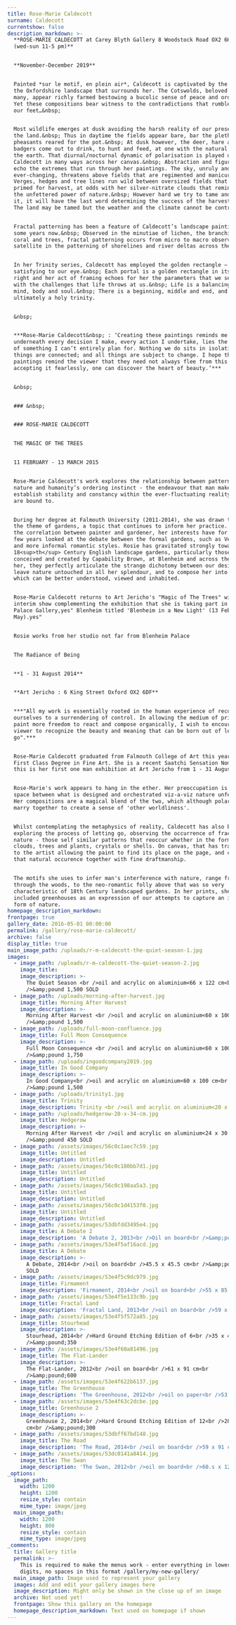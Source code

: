 ```yaml
---
title: Rose-Marie Caldecott
surname: Caldecott
currentshow: false
description_markdown: >-
  **ROSE-MARIE CALDECOTT at Carey Blyth Gallery 8 Woodstock Road OX2 6HT
  (wed-sun 11-5 pm)**


  **November-December 2019**


  Painted *sur le motif, en plein air*, Caldecott is captivated by the beauty of
  the Oxfordshire landscape that surrounds her. The Cotswolds, beloved by so
  many, appear richly farmed bestowing a bucolic sense of peace and order.&nbsp;
  Yet these compositions bear witness to the contradictions that rumble beneath
  our feet…&nbsp;


  Most wildlife emerges at dusk avoiding the harsh reality of our presence on
  the land.&nbsp; Thus in daytime the fields appear bare, bar the plethora of
  pheasants reared for the pot.&nbsp; At dusk however, the deer, hare and
  badgers come out to drink, to hunt and feed, at one with the natural rhythm of
  the earth. That diurnal/nocturnal dynamic of polarisation is played out by
  Caldecott in many ways across her canvas.&nbsp; Abstraction and figuration
  echo the extremes that run through her paintings. The sky, unruly and
  ever-changing, threatens above fields that are regimented and manicured.
  Verges, hedges and tree lines run wild between oversized fields that are
  primed for harvest, at odds with her silver-nitrate clouds that remind us of
  the unfettered power of nature.&nbsp; However hard we try to tame and contain
  it, it will have the last word determining the success of the harvest.&nbsp;
  The land may be tamed but the weather and the climate cannot be controlled.


  Fractal patterning has been a feature of Caldecott’s landscape painting for
  some years now.&nbsp; Observed in the minutiae of lichen, the branching of
  coral and trees, fractal patterning occurs from micro to macro observed from
  satellite in the patterning of shorelines and river deltas across the planet.


  In her Trinity series, Caldecott has employed the golden rectangle – so
  satisfying to our eye.&nbsp; Each portal is a golden rectangle in its own
  right and her act of framing echoes for her the parameters that we set to deal
  with the challenges that life throws at us.&nbsp; Life is a balancing act for
  mind, body and soul.&nbsp; There is a beginning, middle and end, and
  ultimately a holy trinity.


  &nbsp;


  ***Rose-Marie Caldecott&nbsp; : ‘Creating these paintings reminds me that
  underneath every decision I make, every action I undertake, lies the reality
  of something I can’t entirely plan for. Nothing we do sits in isolation, all
  things are connected; and all things are subject to change. I hope that my
  paintings remind the viewer that they need not always flee from this truth, by
  accepting it fearlessly, one can discover the heart of beauty.’***


  &nbsp;


  ### &nbsp;


  ### ROSE-MARIE CALDECOTT


  THE MAGIC OF THE TREES


  11 FEBRUARY - 13 MARCH 2015


  Rose-Marie Caldecott's work explores the relationship between patterns in
  nature and humanity’s ordering instinct - the endeavour that man makes to
  establish stability and constancy within the ever-fluctuating reality that we
  are bound to.


  During her degree at Falmouth University (2011-2014), she was drawn towards
  the theme of gardens, a topic that continues to inform her practice. Exploring
  the correlation between painter and gardener, her interests have for the last
  few years looked at the debate between the formal gardens, such as Versailles,
  and more informal romantic styles. Rosie has gravitated strongly towards
  18<sup>th</sup> Century English landscape gardens, particularly those
  conceived and created by Capability Brown, at Blenheim and across the UK. For
  her, they perfectly articulate the strange dichotomy between our desire to
  leave nature untouched in all her splendour, and to compose her into that
  which can be better understood, viewed and inhabited.


  Rose-Marie Caldecott returns to Art Jericho's "Magic of The Trees" with an
  interim show complementing the exhibition that she is taking part in at The
  Palace Gallery,yes" Blenheim titled 'Blenheim in a New Light' (13 Feb - 2
  May).yes"


  Rosie works from her studio not far from Blenheim Palace


  The Radiance of Being


  **1 - 31 August 2014**


  **Art Jericho : 6 King Street Oxford OX2 6DF**


  ***"All my work is essentially rooted in the human experience of reconciling
  ourselves to a surrendering of control. In allowing the medium of print or
  paint more freedom to react and compose organically, I wish to encourage the
  viewer to recognize the beauty and meaning that can be born out of letting
  go".***


  Rose-Marie Caldecott graduated from Falmouth College of Art this year with a
  First Class Degree in Fine Art. She is a recent Saatchi Sensation Nominee and
  this is her first one man exhibition at Art Jericho from 1 - 31 August.


  Rose-Marie's work appears to hang in the ether. Her preoccupation is that
  space between what is designed and orchestrated viz-a-viz nature unfettered.
  Her compositions are a magical blend of the two, which although polarised,
  marry together to create a sense of 'other worldliness'.


  Whilst contemplating the metaphysics of reality, Caldecott has also been
  exploring the process of letting go, observing the occurrence of fractals in
  nature - those self similar patterns that reoccur whether in the formation of
  clouds, trees and plants, crystals or shells. On canvas, that has translated
  to the artist allowing the paint to find its place on the page, and composing
  that natural occurence together with fine draftmanship.


  The motifs she uses to infer man's interference with nature, range from paths
  through the woods, to the neo-romantic folly above that was so very
  characteristic of 18th Century landscaped gardens. In her prints, she has
  included greenhouses as an expression of our attempts to capture an idealised
  form of nature.
homepage_description_markdown:
frontpage: true
gallery_date: 2016-05-01 00:00:00
permalink: /gallery/rose-marie-caldecott/
archive: false
display_title: true
main_image_path: /uploads/r-m-caldecott-the-quiet-season-1.jpg
images:
  - image_path: /uploads/r-m-caldecott-the-quiet-season-2.jpg
    image_title:
    image_description: >-
      The Quiet Season <br />oil and acrylic on aluminium<66 x 122 cm<br
      />&amp;pound 1,500 SOLD
  - image_path: /uploads/morning-after-harvest.jpg
    image_title: Morning After Harvest
    image_description: >-
      Morning After Harvest <br />oil and acrylic on aluminium<60 x 100 cm<br
      />&amp;pound 1,500
  - image_path: /uploads/full-moon-confluence.jpg
    image_title: Full Moon Consequence
    image_description: >-
      Full Moon Consequence <br />oil and acrylic on aluminium<60 x 100 cm<br
      />&amp;pound 1,750
  - image_path: /uploads/ingoodcompany2019.jpg
    image_title: In Good Company
    image_description: >-
      In Good Company<br />oil and acrylic on aluminium<60 x 100 cm<br
      />&amp;pound 1,500
  - image_path: /uploads/trinity1.jpg
    image_title: Trinity
    image_description: Trinity <br />oil and acrylic on aluminium<20 x 34 cm<br />&amp;pound 550
  - image_path: /uploads/hedgerow-20-x-34-cm.jpg
    image_title: Hedgerow
    image_description: >-
      Morning After Harvest <br />oil and acrylic on aluminium<24 x 30 cm<br
      />&amp;pound 450 SOLD
  - image_path: /assets/images/56c0c1aec7c59.jpg
    image_title: Untitled
    image_description: Untitled
  - image_path: /assets/images/56c0c180bb7d1.jpg
    image_title: Untitled
    image_description: Untitled
  - image_path: /assets/images/56c0c198aa5a3.jpg
    image_title: Untitled
    image_description: Untitled
  - image_path: /assets/images/56c0c1d4153f0.jpg
    image_title: Untitled
    image_description: Untitled
  - image_path: /assets/images/53dbfdd3495e4.jpg
    image_title: A Debate 2
    image_description: 'A Debate 2, 2013<br />Oil on board<br />&amp;pound;1500'
  - image_path: /assets/images/53e4f5af16acd.jpg
    image_title: A Debate
    image_description: >-
      A Debate, 2014<br />oil on board<br />45.5 x 45.5 cm<br />&amp;pound;850
      SOLD
  - image_path: /assets/images/53e4f5c9dc979.jpg
    image_title: Firmament
    image_description: 'Firmament, 2014<br />oil on board<br />55 x 85 cm<br />&amp;pound;1100'
  - image_path: /assets/images/53e4f5e133c9b.jpg
    image_title: Fractal Land
    image_description: 'Fractal Land, 2013<br />oil on board<br />59 x 59 cm<br />&amp;pound;1100'
  - image_path: /assets/images/53e4f5f572a85.jpg
    image_title: Stourhead
    image_description: >-
      Stourhead, 2014<br />Hard Ground Etching Edition of 6<br />35 x 49 cm<br
      />&amp;pound;350
  - image_path: /assets/images/53e4f60a81496.jpg
    image_title: The Flat-Lander
    image_description: >-
      The Flat-Lander, 2012<br />oil on board<br />61 x 91 cm<br
      />&amp;pound;600
  - image_path: /assets/images/53e4f622b6137.jpg
    image_title: The Greenhouse
    image_description: 'The Greenhouse, 2012<br />oil on paper<br />53 x 81 cm<br />&amp;pound;250'
  - image_path: /assets/images/53e4f63c2dcbe.jpg
    image_title: Greenhouse 2
    image_description: >-
      Greenhouse 2, 2014<br />Hard Ground Etching Edition of 12<br />28 x 49.5
      cm<br />&amp;pound;300
  - image_path: /assets/images/53dbff67bd148.jpg
    image_title: The Road
    image_description: 'The Road, 2014<br />oil on board<br />59 x 91 cm<br />&amp;pound;495'
  - image_path: /assets/images/53dc0141a8414.jpg
    image_title: The Swan
    image_description: 'The Swan, 2012<br />oil on board<br />60.s x 121 cm<br />&amp;pound;600'
_options:
  image_path:
    width: 1200
    height: 1200
    resize_style: contain
    mime_type: image/jpeg
  main_image_path:
    width: 1200
    height: 800
    resize_style: contain
    mime_type: image/jpeg
_comments:
  title: Gallery title
  permalink: >-
    This is required to make the menus work - enter everything in lower case, no
    digits, no spaces in this format /gallery/my-new-gallery/
  main_image_path: Image used to represent your gallery
  images: Add and edit your gallery images here
  image_description: Might only be shown in the close up of an image
  archive: Not used yet!
  frontpage: Show this gallery on the homepage
  homepage_description_markdown: Text used on homepage if shown
---
```



